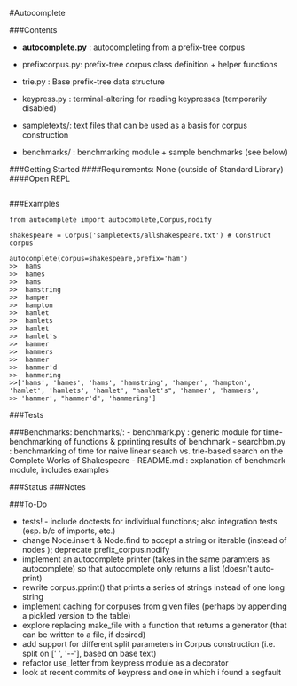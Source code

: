 #Autocomplete

###Contents
* __autocomplete.py__ : autocompleting from a prefix-tree corpus

* prefixcorpus.py: prefix-tree corpus class definition + helper functions
* trie.py : Base prefix-tree data structure
* keypress.py : terminal-altering for reading keypresses (temporarily disabled)

* sampletexts/: text files that can be used as a basis for corpus construction
* benchmarks/ : benchmarking module + sample benchmarks (see below)


###Getting Started
####Requirements: None (outside of Standard Library)
####Open REPL
```
```
###Examples

```
from autocomplete import autocomplete,Corpus,nodify

shakespeare = Corpus('sampletexts/allshakespeare.txt') # Construct corpus

autocomplete(corpus=shakespeare,prefix='ham')
>>	hams
>>	hames
>>	hams
>>	hamstring
>>	hamper
>>	hampton
>>	hamlet
>>	hamlets
>>	hamlet
>>	hamlet's
>>	hammer
>>	hammers
>>	hammer
>>	hammer'd
>>	hammering
>>['hams', 'hames', 'hams', 'hamstring', 'hamper', 'hampton', 'hamlet', 'hamlets', 'hamlet', "hamlet's", 'hammer', 'hammers', 
>> 'hammer', "hammer'd", 'hammering']

```
###Tests

###Benchmarks: 
benchmarks/:
	- benchmark.py : generic module for time-benchmarking of functions 
	  & pprinting results of benchmark
	- searchbm.py : benchmarking of time for 
	  naive linear search vs. trie-based search on the Complete Works of
	  Shakespeare
	- README.md : explanation of benchmark module, includes examples

###Status
###Notes

###To-Do
* tests! - include doctests for individual functions; also integration tests (esp. b/c of imports, etc.)
* change Node.insert & Node.find to accept a string or iterable (instead of nodes ); deprecate prefix_corpus.nodify
* implement an autocomplete printer (takes in the same paramters as autocomplete)
 so that autocomplete only returns a list (doesn't auto-print)
* rewrite corpus.pprint() that prints a series of strings instead of 
 one long string
* implement caching for corpuses from given files (perhaps by appending a pickled version to the table)
* explore replacing make_file with a function that returns a generator (that can be written to a file, if desired)
* add support for different split parameters in Corpus construction (i.e. split on [' ', '--'], based on 
 base text)
* refactor use_letter from keypress module as a decorator
* look at recent commits of keypress and one in which i found a segfault
